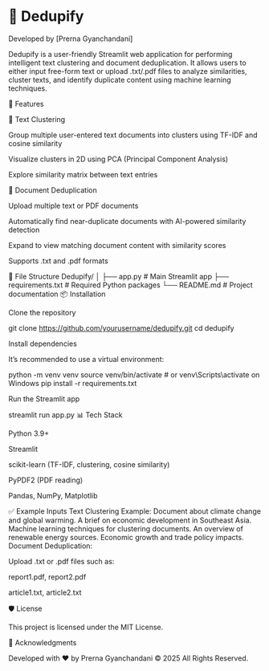 
# 📄 Dedupify

Developed by [Prerna Gyanchandani]

Dedupify is a user-friendly Streamlit web application for performing intelligent text clustering and document deduplication. It allows users to either input free-form text or upload .txt/.pdf files to analyze similarities, cluster texts, and identify duplicate content using machine learning techniques.

🚀 Features 

🔹 Text Clustering

Group multiple user-entered text documents into clusters using TF-IDF and cosine similarity

Visualize clusters in 2D using PCA (Principal Component Analysis)

Explore similarity matrix between text entries

🔹 Document Deduplication

Upload multiple text or PDF documents

Automatically find near-duplicate documents with AI-powered similarity detection

Expand to view matching document content with similarity scores

Supports .txt and .pdf formats

📁 File Structure Dedupify/ │ ├── app.py # Main Streamlit app ├── requirements.txt # Required Python packages └── README.md # Project documentation 📦 Installation 

Clone the repository

git clone https://github.com/yourusername/dedupify.git cd dedupify 

Install dependencies

It’s recommended to use a virtual environment:

python -m venv venv source venv/bin/activate # or venv\Scripts\activate on Windows pip install -r requirements.txt 

Run the Streamlit app

streamlit run app.py 📊 Tech Stack 

Python 3.9+

Streamlit

scikit-learn (TF-IDF, clustering, cosine similarity)

PyPDF2 (PDF reading)

Pandas, NumPy, Matplotlib

✅ Example Inputs Text Clustering Example: Document about climate change and global warming. A brief on economic development in Southeast Asia. Machine learning techniques for clustering documents. An overview of renewable energy sources. Economic growth and trade policy impacts. Document Deduplication: 

Upload .txt or .pdf files such as:

report1.pdf, report2.pdf

article1.txt, article2.txt

🛡️ License 

This project is licensed under the MIT License.

🙌 Acknowledgments 

Developed with ❤️ by Prerna Gyanchandani
© 2025 All Rights Reserved.

